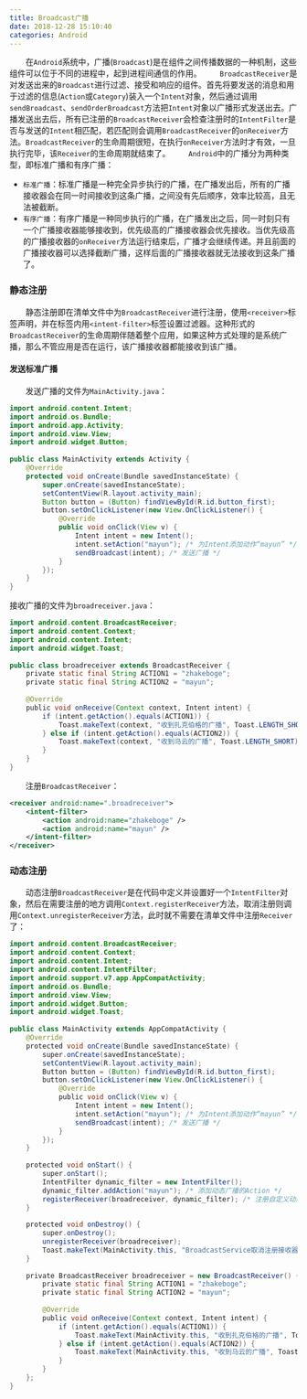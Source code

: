 ```yaml
---
title: Broadcast广播
date: 2018-12-28 15:10:40
categories: Android
---
```

&emsp;&emsp;在`Android`系统中，广播(`Broadcast`)是在组件之间传播数据的一种机制，这些组件可以位于不同的进程中，起到进程间通信的作用。
&emsp;&emsp;`BroadcastReceiver`是对发送出来的`Broadcast`进行过滤、接受和响应的组件。首先将要发送的消息和用于过滤的信息(`Action`或`Category`)装入一个`Intent`对象，然后通过调用`sendBroadcast`、`sendOrderBroadcast`方法把`Intent`对象以广播形式发送出去。广播发送出去后，所有已注册的`BroadcastReceiver`会检查注册时的`IntentFilter`是否与发送的`Intent`相匹配，若匹配则会调用`BroadcastReceiver`的`onReceiver`方法。`BroadcastReceiver`的生命周期很短，在执行`onReceiver`方法时才有效，一旦执行完毕，该`Receiver`的生命周期就结束了。
&emsp;&emsp;`Android`中的广播分为两种类型，即标准广播和有序广播：

- `标准广播`：标准广播是一种完全异步执行的广播，在广播发出后，所有的广播接收器会在同一时间接收到这条广播，之间没有先后顺序，效率比较高，且无法被截断。
- `有序广播`：有序广播是一种同步执行的广播，在广播发出之后，同一时刻只有一个广播接收器能够接收到，优先级高的广播接收器会优先接收。当优先级高的广播接收器的`onReceiver`方法运行结束后，广播才会继续传递。并且前面的广播接收器可以选择截断广播，这样后面的广播接收器就无法接收到这条广播了。

### 静态注册

&emsp;&emsp;静态注册即在清单文件中为`BroadcastReceiver`进行注册，使用`<receiver>`标签声明，并在标签内用`<intent-filter>`标签设置过滤器。这种形式的`BroadcastReceiver`的生命周期伴随着整个应用，如果这种方式处理的是系统广播，那么不管应用是否在运行，该广播接收器都能接收到该广播。

#### 发送标准广播

&emsp;&emsp;发送广播的文件为`MainActivity.java`：

``` java
import android.content.Intent;
import android.os.Bundle;
import android.app.Activity;
import android.view.View;
import android.widget.Button;
​
public class MainActivity extends Activity {
    @Override
    protected void onCreate(Bundle savedInstanceState) {
        super.onCreate(savedInstanceState);
        setContentView(R.layout.activity_main);
        Button button = (Button) findViewById(R.id.button_first);
        button.setOnClickListener(new View.OnClickListener() {
            @Override
            public void onClick(View v) {
                Intent intent = new Intent();
                intent.setAction("mayun"); /* 为Intent添加动作“mayun” */
                sendBroadcast(intent); /* 发送广播 */
            }
        });
    }
}
```

接收广播的文件为`broadreceiver.java`：

``` java
import android.content.BroadcastReceiver;
import android.content.Context;
import android.content.Intent;
import android.widget.Toast;
​
public class broadreceiver extends BroadcastReceiver {
    private static final String ACTION1 = "zhakeboge";
    private static final String ACTION2 = "mayun";
​
    @Override
    public void onReceive(Context context, Intent intent) {
        if (intent.getAction().equals(ACTION1)) {
            Toast.makeText(context, "收到扎克伯格的广播", Toast.LENGTH_SHORT).show();
        } else if (intent.getAction().equals(ACTION2)) {
            Toast.makeText(context, "收到马云的广播", Toast.LENGTH_SHORT).show();
        }
    }
}
```

&emsp;&emsp;注册`BroadcastReceiver`：

``` xml
<receiver android:name=".broadreceiver">
    <intent-filter>
        <action android:name="zhakeboge" />
        <action android:name="mayun" />
    </intent-filter>
</receiver>
```

### 动态注册

&emsp;&emsp;动态注册`BroadcastReceiver`是在代码中定义并设置好一个`IntentFilter`对象，然后在需要注册的地方调用`Context.registerReceiver`方法，取消注册则调用`Context.unregisterReceiver`方法，此时就不需要在清单文件中注册`Receiver`了：

``` java
import android.content.BroadcastReceiver;
import android.content.Context;
import android.content.Intent;
import android.content.IntentFilter;
import android.support.v7.app.AppCompatActivity;
import android.os.Bundle;
import android.view.View;
import android.widget.Button;
import android.widget.Toast;
​
public class MainActivity extends AppCompatActivity {
    @Override
    protected void onCreate(Bundle savedInstanceState) {
        super.onCreate(savedInstanceState);
        setContentView(R.layout.activity_main);
        Button button = (Button) findViewById(R.id.button_first);
        button.setOnClickListener(new View.OnClickListener() {
            @Override
            public void onClick(View v) {
                Intent intent = new Intent();
                intent.setAction("mayun"); /* 为Intent添加动作“mayun” */
                sendBroadcast(intent); /* 发送广播 */
            }
        });
    }
​
    protected void onStart() {
        super.onStart();
        IntentFilter dynamic_filter = new IntentFilter();
        dynamic_filter.addAction("mayun"); /* 添加动态广播的Action */
        registerReceiver(broadreceiver, dynamic_filter); /* 注册自定义动态广播消息 */
    }
​
    protected void onDestroy() {
        super.onDestroy();
        unregisterReceiver(broadreceiver);
        Toast.makeText(MainActivity.this, "BroadcastService取消注册接收器", Toast.LENGTH_SHORT).show();
    }
​
    private BroadcastReceiver broadreceiver = new BroadcastReceiver() {
        private static final String ACTION1 = "zhakeboge";
        private static final String ACTION2 = "mayun";
​
        @Override
        public void onReceive(Context context, Intent intent) {
            if (intent.getAction().equals(ACTION1)) {
                Toast.makeText(MainActivity.this, "收到扎克伯格的广播", Toast.LENGTH_SHORT).show();
            } else if (intent.getAction().equals(ACTION2)) {
                Toast.makeText(MainActivity.this, "收到马云的广播", Toast.LENGTH_SHORT).show();
            }
        }
    };
}
```